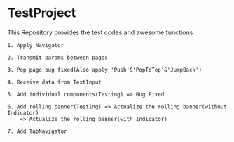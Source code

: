 # TestProject
This Repository provides the test codes and awesome functions

	1. Apply Navigator

	2. Transmit params between pages

	3. Pop page bug fixed(Also apply 'Push'&'PopToTop'&'JumpBack')

	4. Receive data from TextInput

	5. Add individual components(Testing) => Bug Fixed

	6. Add rolling banner(Testing) => Actualize the rolling banner(without Indicator)
		=> Actualize the rolling banner(with Indicator)

	7. Add TabNavigator

